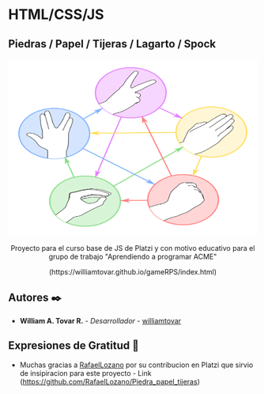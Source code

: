 # HTML/CSS/JS

## Piedras / Papel / Tijeras / Lagarto / Spock
<div align="center">
    <img src="./assets/rules_PPTLS.png" alt="" width="600" height="358" />
</div>
<p align="center">
Proyecto para el curso base de JS de Platzi y con motivo educativo para el grupo de trabajo "Aprendiendo a programar ACME"
</p>
<p align="center">
(https://williamtovar.github.io/gameRPS/index.html)
</p>

## Autores ✒️

* **William A. Tovar R.** - *Desarrollador* - [williamtovar](https://github.com/williamtovar)

## Expresiones de Gratitud 🎁

* Muchas gracias a [RafaelLozano](https://github.com/RafaelLozano) por su contribucion en Platzi que sirvio de insipiracion para este proyecto - Link (https://github.com/RafaelLozano/Piedra_papel_tijeras)
